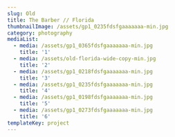 ```yaml
---
slug: Old
title: The Barber // Florida
thumbnailImage: /assets/gp1_0235fdsfgaaaaaaa-min.jpg
category: photography
mediaList:
  - media: /assets/gp1_0365fdsfgaaaaaaa-min.jpg
    title: '1'
  - media: /assets/old-florida-wide-copy-min.jpg
    title: '2'
  - media: /assets/gp1_0218fdsfgaaaaaaa-min.jpg
    title: '3'
  - media: /assets/gp1_0235fdsfgaaaaaaa-min.jpg
    title: '4'
  - media: /assets/gp1_0198fdsfgaaaaaaa-min.jpg
    title: '5'
  - media: /assets/gp1_0273fdsfgaaaaaaa-min.jpg
    title: '6'
templateKey: project
---
```


